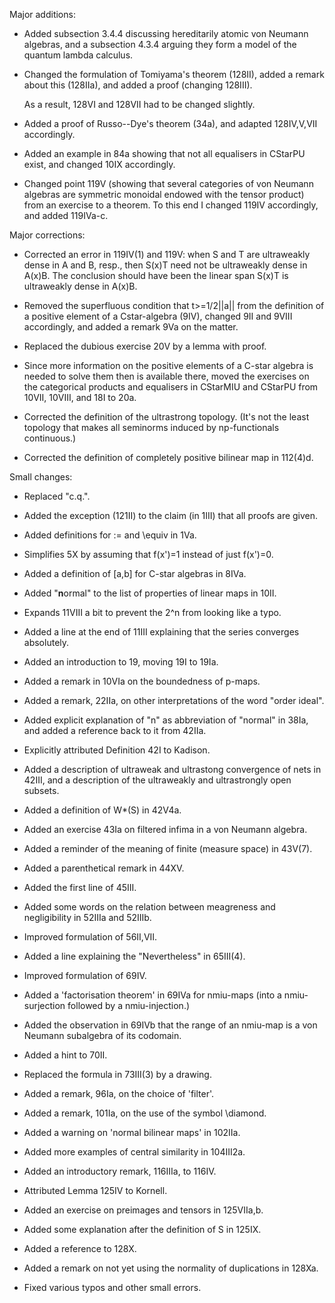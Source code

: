 Major additions:

* Added subsection 3.4.4 discussing hereditarily atomic von Neumann algebras, 
  and a subsection 4.3.4 arguing they form a model of 
  the quantum lambda calculus.

* Changed the formulation of Tomiyama's theorem (128II),
    added a remark about this (128IIa), and added a proof
    (changing 128III).
    
    As a result, 128VI and 128VII had to be changed slightly.

* Added a proof of Russo--Dye's theorem (34a), and adapted
  128IV,V,VII accordingly.

* Added an example in 84a showing that not all equalisers in CStarPU exist,
  and changed 10IX accordingly.

* Changed point 119V (showing that several categories of von Neumann algebras
  are symmetric monoidal endowed with the tensor product) from an
  exercise to a theorem.  To this end I changed 119IV accordingly,
  and added  119IVa-c.

Major corrections:

* Corrected an error in 119IV(1) and 119V: when S and T are ultraweakly dense
  in A and B, resp., then S(x)T need not be ultraweakly dense in A(x)B.
  The conclusion should have been the linear span S(x)T is ultraweakly
  dense in A(x)B.

* Removed the superfluous condition that t>=1/2||a|| from the definition 
  of a positive element of a Cstar-algebra (9IV), changed 9II and 9VIII
  accordingly, and added a remark 9Va on the matter.

* Replaced the dubious exercise 20V by a lemma with proof.

* Since more information on the positive elements of a C-star algebra
  is needed to solve them then is available there, moved the exercises on 
  the categorical products and equalisers in CStarMIU and CStarPU 
  from 10VII, 10VIII, and 18I to 20a.

* Corrected the definition of the ultrastrong topology. (It's not the least
  topology that makes all seminorms induced by np-functionals continuous.)

* Corrected the definition of completely positive bilinear map in 112(4)d.

Small changes:

* Replaced "c.q.".

* Added the exception (121II) to the claim (in 1III) that all proofs are given.

* Added definitions for := and \equiv in 1Va.

* Simplifies 5X by assuming that f(x')=1 instead of just f(x')=0.

* Added a definition of [a,b] for C-star algebras in 8IVa.

* Added "**n**ormal" to the list of properties of linear maps in 10II.

* Expands 11VIII a bit to prevent the 2^n from looking like a typo.

* Added a line at the end of 11III explaining that 
  the series converges absolutely.

* Added an introduction to 19, moving 19I to 19Ia.

* Added a remark in 10VIa on the boundedness of p-maps.

* Added a remark, 22IIa, on other interpretations of the word "order ideal".

* Added explicit explanation of "n" as abbreviation of "normal" in 38Ia,
  and added a reference back to it from 42IIa.

* Explicitly attributed Definition 42I to Kadison.

* Added a description of ultraweak and ultrastong convergence of nets in 42III,
  and a description of the ultraweakly and ultrastrongly open subsets.

* Added a definition of W\*(S) in 42V4a.

* Added an exercise 43Ia on filtered infima in a von Neumann algebra.

* Added a reminder of the meaning of finite (measure space) in 43V(7).

* Added a parenthetical remark in 44XV.

* Added the first line of 45III.

* Added some words on the relation between meagreness and negligibility
  in 52IIIa and 52IIIb.

* Improved formulation of 56II,VII.

* Added a line explaining the "Nevertheless" in 65III(4).

* Improved formulation of 69IV.

* Added a 'factorisation theorem' in 69IVa for nmiu-maps (into a 
  nmiu-surjection followed by a nmiu-injection.)

* Added the observation in 69IVb that the range of an nmiu-map is a
  von Neumann subalgebra of its codomain.

* Added a hint to 70II.

* Replaced the formula in 73III(3) by a drawing.

* Added a remark, 96Ia, on the choice of 'filter'.

* Added a remark, 101Ia, on the use of the symbol \diamond.

* Added a warning on 'normal bilinear maps' in 102IIa.

* Added more examples of central similarity in 104III2a.

* Added an introductory remark, 116IIIa, to 116IV.

* Attributed Lemma 125IV to Kornell.

* Added an exercise on preimages and tensors in 125VIIa,b.

* Added some explanation after the definition of S in 125IX.

* Added a reference to 128X.

* Added a remark on not yet using the normality of duplications in 128Xa.

* Fixed various typos and other small errors.


